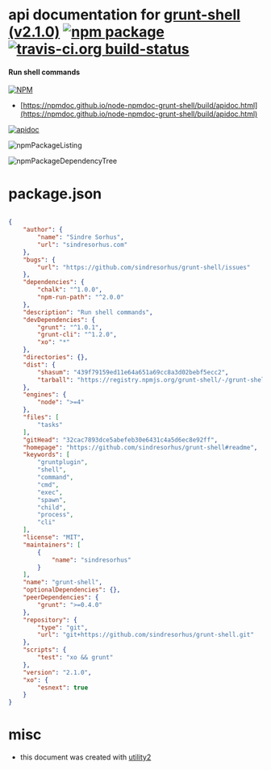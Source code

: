 # api documentation for  [grunt-shell (v2.1.0)](https://github.com/sindresorhus/grunt-shell#readme)  [![npm package](https://img.shields.io/npm/v/npmdoc-grunt-shell.svg?style=flat-square)](https://www.npmjs.org/package/npmdoc-grunt-shell) [![travis-ci.org build-status](https://api.travis-ci.org/npmdoc/node-npmdoc-grunt-shell.svg)](https://travis-ci.org/npmdoc/node-npmdoc-grunt-shell)
#### Run shell commands

[![NPM](https://nodei.co/npm/grunt-shell.png?downloads=true&downloadRank=true&stars=true)](https://www.npmjs.com/package/grunt-shell)

- [https://npmdoc.github.io/node-npmdoc-grunt-shell/build/apidoc.html](https://npmdoc.github.io/node-npmdoc-grunt-shell/build/apidoc.html)

[![apidoc](https://npmdoc.github.io/node-npmdoc-grunt-shell/build/screenCapture.buildCi.browser.%252Ftmp%252Fbuild%252Fapidoc.html.png)](https://npmdoc.github.io/node-npmdoc-grunt-shell/build/apidoc.html)

![npmPackageListing](https://npmdoc.github.io/node-npmdoc-grunt-shell/build/screenCapture.npmPackageListing.svg)

![npmPackageDependencyTree](https://npmdoc.github.io/node-npmdoc-grunt-shell/build/screenCapture.npmPackageDependencyTree.svg)



# package.json

```json

{
    "author": {
        "name": "Sindre Sorhus",
        "url": "sindresorhus.com"
    },
    "bugs": {
        "url": "https://github.com/sindresorhus/grunt-shell/issues"
    },
    "dependencies": {
        "chalk": "^1.0.0",
        "npm-run-path": "^2.0.0"
    },
    "description": "Run shell commands",
    "devDependencies": {
        "grunt": "^1.0.1",
        "grunt-cli": "^1.2.0",
        "xo": "*"
    },
    "directories": {},
    "dist": {
        "shasum": "439f79159ed11e64a651a69cc8a3d02bebf5ecc2",
        "tarball": "https://registry.npmjs.org/grunt-shell/-/grunt-shell-2.1.0.tgz"
    },
    "engines": {
        "node": ">=4"
    },
    "files": [
        "tasks"
    ],
    "gitHead": "32cac7893dce5abefeb30e6431c4a5d6ec8e92ff",
    "homepage": "https://github.com/sindresorhus/grunt-shell#readme",
    "keywords": [
        "gruntplugin",
        "shell",
        "command",
        "cmd",
        "exec",
        "spawn",
        "child",
        "process",
        "cli"
    ],
    "license": "MIT",
    "maintainers": [
        {
            "name": "sindresorhus"
        }
    ],
    "name": "grunt-shell",
    "optionalDependencies": {},
    "peerDependencies": {
        "grunt": ">=0.4.0"
    },
    "repository": {
        "type": "git",
        "url": "git+https://github.com/sindresorhus/grunt-shell.git"
    },
    "scripts": {
        "test": "xo && grunt"
    },
    "version": "2.1.0",
    "xo": {
        "esnext": true
    }
}
```



# misc
- this document was created with [utility2](https://github.com/kaizhu256/node-utility2)
